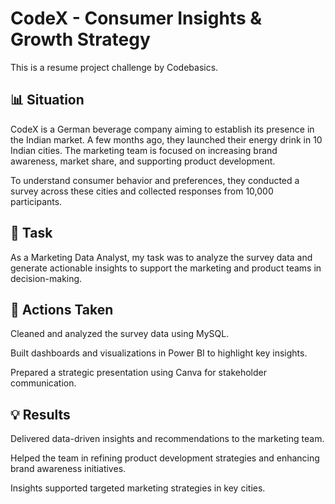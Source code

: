 # CodeX - Consumer Insights & Growth Strategy
This is a resume project challenge by Codebasics.

## 📊 Situation
CodeX is a German beverage company aiming to establish its presence in the Indian market. A few months ago, they launched their energy drink in 10 Indian cities. The marketing team is focused on increasing brand awareness, market share, and supporting product development.

To understand consumer behavior and preferences, they conducted a survey across these cities and collected responses from 10,000 participants.

## 🎯 Task
As a Marketing Data Analyst, my task was to analyze the survey data and generate actionable insights to support the marketing and product teams in decision-making.

## 🚀 Actions Taken
Cleaned and analyzed the survey data using MySQL.

Built dashboards and visualizations in Power BI to highlight key insights.

Prepared a strategic presentation using Canva for stakeholder communication.

## 💡 Results
Delivered data-driven insights and recommendations to the marketing team.

Helped the team in refining product development strategies and enhancing brand awareness initiatives.

Insights supported targeted marketing strategies in key cities.
